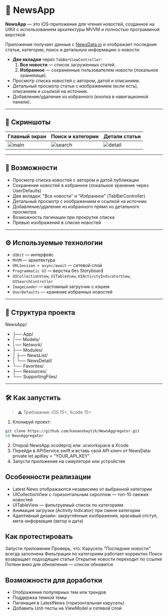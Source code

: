 # 📰 NewsApp

**NewsApp** — это iOS-приложение для чтения новостей, созданное на UIKit с использованием архитектуры MVVM и полностью программной версткой.

Приложение получает данные с [NewsData.io](https://newsdata.io) и отображает последние статьи, категории, поиск и детальную информацию о новости.
- **Две вкладки** через `TabBarViewController`:
  1. **Все новости** — список загруженных статей.
  2. **Избранное** — сохраненные пользователем новости (локальное хранилище).
- Просмотр списка новостей с автором, датой и описанием.
- Детальный просмотр статьи с изображением (если есть), описанием и ссылкой на источник.
- Добавление/удаление из избранного (кнопка в навигационной панели).

---

## 📱 Скриншоты

| Главный экран | Поиск и категории | Детали статьи |
|---------------|-------------------|----------------|
| ![main](https://github.com/user-attachments/assets/0f7cc9c3-e553-45fc-b5cc-899ab700b7e2) | ![search](https://github.com/user-attachments/assets/3729c45d-e6bb-45c6-9417-456810cb54b2) | ![detail](https://github.com/user-attachments/assets/221d205e-698f-47b6-9bf3-688c7cdb2e43) |


---

## 🚀 Возможности

- Просмотр списка новостей с автором и датой публикации
- Сохранение новостей в избранное (локальное хранение через UserDefaults)
- Две вкладки: "Все новости" и "Избранное" (TabBarController)
- Детальный просмотр с изображением и ссылкой на источник
- Добавление/удаление из избранного прямо из детального просмотра
- Возможность пагинации при прокрутке списка 
- Превью изображений в списке новостей
---

## ⚙️ Используемые технологии

- `UIKit` — интерфейс
- `MVVM` — архитектура
- `URLSession + async/await` — сетевой слой
- `Programmatic UI` — верстка без Storyboard
- `UICollectionView`, `UITableView`, `UIActivityIndicatorView`, `UISearchController`
- `ImageLoader` — кастомный загрузчик с кэшем
- `UserDefaults` — хранение избранных новостей

---

## 📁 Структура проекта

NewsApp/
- ├── App/
- │── Models/
- │── Network/
- ├── Modules/
- │ ├── NewsList/
- │ └── NewsDetail/
-   └── Favorites/
- ├── Resources/
- └── SupportingFiles/


---

## 🛠 Как запустить

> ⚠️ Требования: iOS 15+, Xcode 15+

1. Клонируй проект:
```bash
git clone https://github.com/kanaevbaytik/NewsAggregator.git
cd NewsAggregator
```
2. Открой NewsApp.xcodeproj или .xcworkspace в Xcode
3. Перейди в APIService.swift и вставь свой API ключ от NewsData:
private let apiKey = "YOUR_API_KEY"
4. Запусти приложение на симуляторе или устройстве

## Особенности реализации

- Latest News отображаются независимо от выбранной категории
- UICollectionView с горизонтальным скроллом — топ-10 свежих новостей
- UITableView — фильтруемый список по категориям
- Анимация загрузки (Activity Indicator) при смене категории
- Адаптивный дизайн: закруглённые изображения, красивый отступ, мета-информация (автор и дата)

## Как протестировать

Запусти приложение
Проверь, что:
Карусель "Последние новости" всегда заполнена
Фильтрация по категориям работает корректно
Поиск возвращает подходящие статьи
Открытие новости переходит по ссылке
Потяни вниз для обновления — список обновится

## Возможности для доработки

- Отображение популярных тем или трендов
- Поддержка темной темы
- Пагинация в LatestNews (горизонтальная карусель)
- Добавить Unit-тесты на ViewModel и сетевой слой


